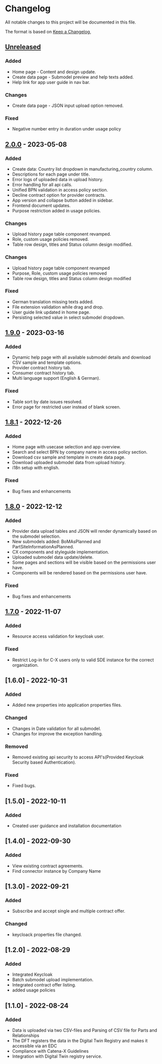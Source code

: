 # Changelog

All notable changes to this project will be documented in this file.

The format is based on [Keep a Changelog](https://keepachangelog.com/en/1.0.0/),

## [Unreleased]

### Added

- Home page - Content and design update.
- Create data page - Submodel preview and help texts added.
- Help link for app user guide in nav bar.

### Changes

- Create data page - JSON input upload option removed.

### Fixed

- Negative number entry in duration under usage policy

## [2.0.0] - 2023-05-08

### Added

- Create data: Country list dropdown in manufacturing_country column.
- Descriptions for each page under title.
- Error logs of uploaded data in upload history.
- Error handling for all api calls.
- Unified BPN validation in access policy section.
- Decline contract option for provider contracts.
- App version and collapse button added in sidebar.
- Frontend document updates.
- Purpose restriction added in usage policies.

### Changes

- Upload history page table component revamped.
- Role, custom usage policies removed.
- Table row design, titles and Status column design modified.

### Changes

- Upload history page table component revamped
- Purpose, Role, custom usage policies removed
- Table row design, titles and Status column design modified

### Fixed

- German translation missing texts added.
- File extension validation while drag and drop.
- User guide link updated in home page.
- Persisting selected value in select submodel dropdown.

## [1.9.0] - 2023-03-16

### Added

- Dynamic help page with all available submodel details and download CSV sample and template options.
- Provider contract history tab.
- Consumer contract history tab.
- Multi language support (English & German).

### Fixed

- Table sort by date issues resolved.
- Error page for restricted user instead of blank screen.

## [1.8.1] - 2022-12-26

### Added

- Home page with usecase selection and app overview.
- Search and select BPN by company name in access policy section.
- Download csv sample and template in create data page.
- Download uploaded submodel data from upload history.
- i18n setup with english.

### Fixed

- Bug fixes and enhancements
## [1.8.0] - 2022-12-12

### Added

- Provider data upload tables and JSON will render dynamically based on the submodel selection.
- New submodels added: BoMAsPlanned and PartSiteInformationAsPlanned.
- CX components and styleguide implementation.
- Uploaded submodel data update/delete.
- Some pages and sections will be visible based on the permissions user have.
- Components will be rendered based on the permissions user have.

### Fixed

- Bug fixes and enhancements

## [1.7.0] - 2022-11-07

### Added

- Resource access validation for keycloak user.

### Fixed

- Restrict Log-in for C-X users only to valid SDE instance for the correct organization.

## [1.6.0] - 2022-10-31

### Added

- Added new properties into application properties files.

### Changed

- Changes in Date validation for all submodel.
- Changes for improve the exception handling.

### Removed

- Removed existing api security to access API's(Provided Keycloak Security based Authentication).

### Fixed

- Fixed bugs.

## [1.5.0] - 2022-10-11

### Added

- Created user guidance and installation documentation

## [1.4.0] - 2022-09-30

### Added

- View existing contract agreements.
- Find connector instance by Company Name

## [1.3.0] - 2022-09-21

### Added

- Subscribe and accept single and multiple contract offer.

### Changed

- keycloack properties file changed.

## [1.2.0] - 2022-08-29

### Added

- Integrated Keycloak
- Batch submodel upload implementation.
- Integrated contract offer listing.
- added usage policies

## [1.1.0] - 2022-08-24

### Added

- Data is uploaded via two CSV-files and Parsing of CSV file for Parts and Relationships
- The DFT registers the data in the Digital Twin Registry and makes it accessible via an EDC
- Compliance with Catena-X Guidelines
- Integration with Digital Twin registry service.

[unreleased]: https://github.com/eclipse-tractusx/dft-frontend/compare/dftfrontend-2.0.0...main
[2.0.0]: https://github.com/eclipse-tractusx/dft-frontend/compare/dft-frontend-1.9.0...dftfrontend-2.0.0
[1.9.0]: https://github.com/eclipse-tractusx/dft-frontend/compare/dft-frontend-1.8.1...dftfrontend-1.9.0
[1.8.1]: https://github.com/eclipse-tractusx/dft-frontend/compare/dft-frontend-1.8.0...dft-frontend-1.8.1
[1.8.0]: https://github.com/eclipse-tractusx/dft-frontend/compare/dft-frontend-1.7.0...dft-frontend-1.8.0
[1.7.0]: https://github.com/eclipse-tractusx/dft-frontend/releases/tag/dft-frontend-1.7.0
